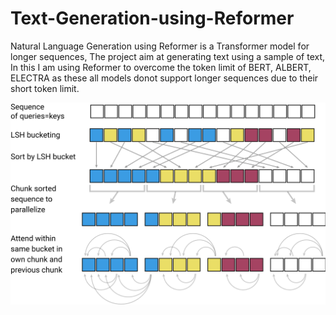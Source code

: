 # Text-Generation-using-Reformer
Natural Language Generation using Reformer is a Transformer model for longer sequences, The project aim at generating text using a sample of text, In this I am using Reformer to overcome the token limit of BERT, ALBERT, ELECTRA as these all models donot support longer sequences due to their short token limit.

<p align="center">
  <img src="utils/image3.png" />
</p>
